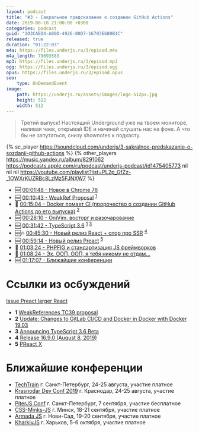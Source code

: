 ```yaml
---
layout: podcast
title: "#3 - Сакральное предсказание о создании GitHub Actions"
date: 2019-08-18 21:00:00 +0300
categories: podcast
guid: "2D3CAED4-A80D-4926-80D7-16703E680B1C"
released: true
duration: "01:22:03"
m4a: https://files.underjs.ru/3/episod.m4a
m4a_length: 79693583
mp3: https://files.underjs.ru/3/episod.mp3
ogg: https://files.underjs.ru/3/episod.ogg
opus: https://files.underjs.ru/3/episod.opus
seo:
    type: OnDemandEvent
image:
    path: https://underjs.ru/assets/images/logo-512px.jpg
    height: 512
    width: 512
---
```


> Третий выпуск! Настоящий Underground уже на твоем мониторе, наливая чаек, открывай IDE и начинай слушать нас на фоне. А что бы не запутаться, снизу shownotes к подкасту.

{% sc_player https://soundcloud.com/underjs/3-sakralnoe-predskazanie-o-sozdanii-github-actions %}
{% other_players https://music.yandex.ru/album/8291062 https://podcasts.apple.com/ru/podcast/underjs-podcast/id1475405773 nil nil nil https://youtube.com/playlist?list=PL2p_GfZz-_1OWXrKUZRBc8LzMz5FJNXW7 %}

- 🆕   [00:01:48 - Новое в Chrome 76](#)
- 🆕   [00:10:43 - WeakRef Proposal](#) <sup>[1](#note1)</sup>
- 🤔   [00:15:04 - Docker ломает CI (пророчество о создании GitHub Actions до его выпуска)](#) <sup>[2](#note2)</sup>
- 🆕   [00:28:10 - OniVim. восторг и разочарование](#)
- 🆕   [00:31:42 - TypeScript 3.6](#) <sup>[1](#note1)</sup> <sup>[3](#note3)</sup>
- 🆕🔥 [00:45:30 - Новый релиз React + спор про SSR](#) <sup>[4](#note4)</sup>
- 🆕   [00:59:14 - Новый релиз Preact](#) <sup>[5](#note5)</sup>
- 🤔   [01:03:24 - PHPFIG и стандартизация JS фреймворков](#)
- 🤔   [01:08:24 - Эх, ООП, ООП, я тебя никому не отдам...](#)
- 🆕   [01:17:07 - Ближайшие конференции](#)

# Ссылки из осбуждений

[Issue Preact larger React](https://github.com/preactjs/preact/issues/1289)

- <b id="note1">1</b> [WeakReferences TC39 proposal](https://github.com/tc39/proposal-weakrefs)
- <b id="note2">2</b> [Update: Changes to GitLab CI/CD and Docker in Docker with Docker 19.03](https://about.gitlab.com/2019/07/31/docker-in-docker-with-docker-19-dot-03/)
- <b id="note3">3</b> [Announcing TypeScript 3.6 Beta](https://devblogs.microsoft.com/typescript/announcing-typescript-3-6-beta/)
- <b id="note4">4</b> [Release 16.9.0 (August 8, 2019)](https://github.com/facebook/react/releases/tag/v16.9.0)
- <b id="note5">5</b> [PReact X](https://github.com/preactjs/preact/releases)

# Ближайшие конференции

- [TechTrain](https://techtrain.ru/) г. Санкт-Петербург, 24-25 августа, участие платное
- [Krasnodar Dev Conf 2019](https://krd.dev/events/14) г. Краснодар, 24-25 августа, участие платное
- [PiterJS Conf](https://piterjs.org/) г. Санкт-Петербург, 7 сентября, участие бесплатное
- [CSS-Minks-JS](https://css-minsk-js.by/) г. Минск, 18-21 сентября, участие платное
- [Armada JS](https://www.armada-js.com/) г. Нови-Сад, 19-20 сентября, участие платное
- [KharkivJS](https://kharkivjs.org/) г. Харьков, 5-6 октября, участие платное
